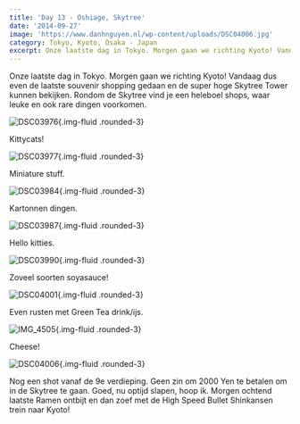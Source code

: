 ```yaml
---
title: 'Day 13 - Oshiage, Skytree'
date: '2014-09-27'
image: 'https://www.danhnguyen.nl/wp-content/uploads/DSC04006.jpg'
category: Tokyo, Kyoto, Osaka - Japan
excerpt: Onze laatste dag in Tokyo. Morgen gaan we richting Kyoto! Vandaag dus even de laatste souvenir shopping gedaan...
---
```


Onze laatste dag in Tokyo. Morgen gaan we richting Kyoto! Vandaag dus even de laatste souvenir shopping gedaan en de super hoge Skytree Tower kunnen bekijken. Rondom de Skytree vind je een heleboel shops, waar leuke en ook rare dingen voorkomen.

![DSC03976](https://www.danhnguyen.nl/wp-content/uploads/DSC03976-1024x575.jpg){.img-fluid .rounded-3}

Kittycats!

![DSC03977](https://www.danhnguyen.nl/wp-content/uploads/DSC03977-1024x575.jpg){.img-fluid .rounded-3}

Miniature stuff.

![DSC03984](https://www.danhnguyen.nl/wp-content/uploads/DSC03984-1024x575.jpg){.img-fluid .rounded-3}

Kartonnen dingen.

![DSC03987](https://www.danhnguyen.nl/wp-content/uploads/DSC03987-1024x575.jpg){.img-fluid .rounded-3}

Hello kitties.

![DSC03990](https://www.danhnguyen.nl/wp-content/uploads/DSC03990-1024x575.jpg){.img-fluid .rounded-3}

Zoveel soorten soyasauce!

![DSC04001](https://www.danhnguyen.nl/wp-content/uploads/DSC04001-1024x575.jpg){.img-fluid .rounded-3}

Even rusten met Green Tea drink/ijs.

![IMG_4505](https://www.danhnguyen.nl/wp-content/uploads/IMG_4505-576x1024.jpg){.img-fluid .rounded-3}

Cheese!

![DSC04006](https://www.danhnguyen.nl/wp-content/uploads/DSC04006-1024x575.jpg){.img-fluid .rounded-3}

Nog een shot vanaf de 9e verdieping. Geen zin om 2000 Yen te betalen om in de Skytree te gaan. Goed, nu optijd slapen, hoop ik. Morgen ochtend laatste Ramen ontbijt en dan zoef met de High Speed Bullet Shinkansen trein naar Kyoto!
